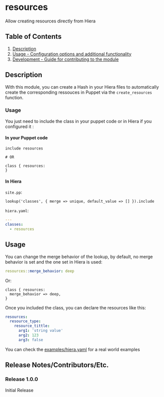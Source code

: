 # resources

Allow creating resources directly from Hiera

## Table of Contents

1. [Description](#description)
1. [Usage - Configuration options and additional functionality](#usage)
1. [Development - Guide for contributing to the module](#development)

## Description

With this module, you can create a Hash in your Hiera files to automatically create the corresponding ressouces in
Puppet via the `create_resources` function.

### Usage

You just need to include the class in your puppet code or in Hiera if you configured it :

#### In your Puppet code

```puppet
include resources

# OR

class { resources:
}
```

#### In Hiera

`site.pp`:
```puppet
lookup('classes', { merge => unique, default_value => [] }).include
```

`hiera.yaml`:
```yaml
---
classes:
  - resources
```

## Usage

You can change the merge behavior of the lookup, by default, no merge behavior is set and the one set in Hiera is used:
```yaml
resources::merge_behavior: deep
```
Or:
```puppet
class { resources:
  merge_behavior => deep,
}
```

Once you included the class, you can declare the resources like this:
```yaml
resources:
  resource_type:
    resource_tittle:
      arg1: 'string value'
      arg2: 123
      arg3: false
```

You can check the [examples/hiera.yaml](examples/hiera.yaml) for a real world examples

## Release Notes/Contributors/Etc.

### Release 1.0.0

Initial Release
